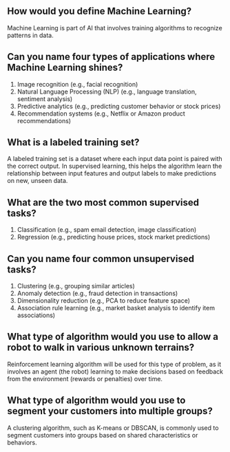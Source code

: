 ## How would you define Machine Learning?
Machine Learning is part of AI that involves training algorithms to recognize patterns in data. 

## Can you name four types of applications where Machine Learning shines?
1. Image recognition (e.g., facial recognition)
2. Natural Language Processing (NLP) (e.g., language translation, sentiment analysis)
3. Predictive analytics (e.g., predicting customer behavior or stock prices)
4. Recommendation systems (e.g., Netflix or Amazon product recommendations)

## What is a labeled training set?
A labeled training set is a dataset where each input data point is paired with the correct output. In supervised learning, this helps the algorithm learn the relationship between input features and output labels to make predictions on new, unseen data.

## What are the two most common supervised tasks?
1. Classification (e.g., spam email detection, image classification)
2. Regression (e.g., predicting house prices, stock market predictions)

## Can you name four common unsupervised tasks?
1. Clustering (e.g., grouping similar articles)
2. Anomaly detection (e.g., fraud detection in transactions)
3. Dimensionality reduction (e.g., PCA to reduce feature space)
4. Association rule learning (e.g., market basket analysis to identify item associations)

## What type of algorithm would you use to allow a robot to walk in various unknown terrains?
Reinforcement learning algorithm will be used for this type of problem, as it involves an agent (the robot) learning to make decisions based on feedback from the environment (rewards or penalties) over time.

## What type of algorithm would you use to segment your customers into multiple groups?
A clustering algorithm, such as K-means or DBSCAN, is commonly used to segment customers into groups based on shared characteristics or behaviors.
